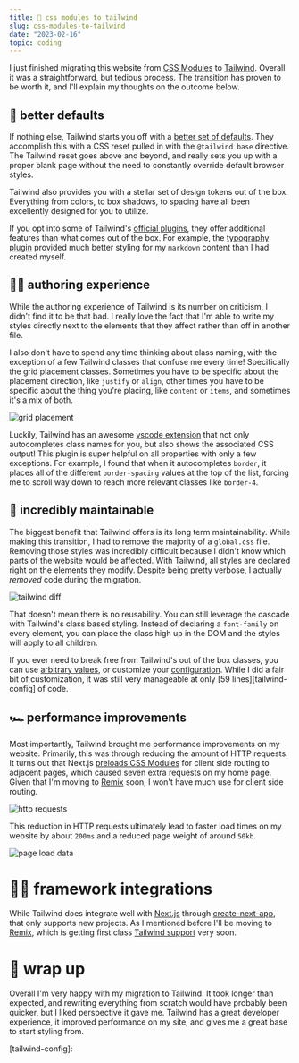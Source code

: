 ```yaml
---
title: 💨 css modules to tailwind
slug: css-modules-to-tailwind
date: "2023-02-16"
topic: coding
---
```


I just finished migrating this website from [CSS Modules][css-modules] to [Tailwind][tailwind]. Overall it was a straightforward, but tedious process. The transition has proven to be worth it, and I'll explain my thoughts on the outcome below.

## 🧬 better defaults

If nothing else, Tailwind starts you off with a [better set of defaults][preflight]. They accomplish this with a CSS reset pulled in with the `@tailwind base` directive. The Tailwind reset goes above and beyond, and really sets you up with a proper blank page without the need to constantly override default browser styles.

Tailwind also provides you with a stellar set of design tokens out of the box. Everything from colors, to box shadows, to spacing have all been excellently designed for you to utilize.

If you opt into some of Tailwind's [official plugins][plugins], they offer additional features than what comes out of the box. For example, the [typography plugin][typography-plugin] provided much better styling for my `markdown` content than I had created myself.

## ✍🏼 authoring experience

While the authoring experience of Tailwind is its number on criticism, I didn't find it to be that bad. I really love the fact that I'm able to write my styles directly next to the elements that they affect rather than off in another file.

I also don't have to spend any time thinking about class naming, with the exception of a few Tailwind classes that confuse me every time! Specifically the grid placement classes. Sometimes you have to be specific about the placement direction, like `justify` or `align`, other times you have to be specific about the thing you're placing, like `content` or `items`, and sometimes it's a mix of both.

![grid placement][grid-placement]

Luckily, Tailwind has an awesome [vscode extension][vscode-extension] that not only autocompletes class names for you, but also shows the associated CSS output! This plugin is super helpful on all properties with only a few exceptions. For example, I found that when it autocompletes `border`, it places all of the different `border-spacing` values at the top of the list, forcing me to scroll way down to reach more relevant classes like `border-4`.

## 💯 incredibly maintainable

The biggest benefit that Tailwind offers is its long term maintainability. While making this transition, I had to remove the majority of a `global.css` file. Removing those styles was incredibly difficult because I didn't know which parts of the website would be affected. With Tailwind, all styles are declared right on the elements they modify. Despite being pretty verbose, I actually _removed_ code during the migration.

![tailwind diff][tailwind-diff]

That doesn't mean there is no reusability. You can still leverage the cascade with Tailwind's class based styling. Instead of declaring a `font-family` on every element, you can place the class high up in the DOM and the styles will apply to all children.

If you ever need to break free from Tailwind's out of the box classes, you can use [arbitrary values][arbitrary-values], or customize your [configuration][configuration]. While I did a fair bit of customization, it was still very manageable at only [59 lines][tailwind-config] of code.

## 🏎️ performance improvements

Most importantly, Tailwind brought me performance improvements on my website. Primarily, this was through reducing the amount of HTTP requests. It turns out that Next.js [preloads CSS Modules][github-issue] for client side routing to adjacent pages, which caused seven extra requests on my home page. Given that I'm moving to [Remix][remix] soon, I won't have much use for client side routing.

![http requests][http-requests]

This reduction in HTTP requests ultimately lead to faster load times on my website by about `200ms` and a reduced page weight of around `50kb`.

![page load data][page-load-data]

# 🙌🏼 framework integrations

While Tailwind does integrate well with [Next.js][next] through [create-next-app][with-tailwind], that only supports new projects. As I mentioned before I'll be moving to [Remix][remix], which is getting first class [Tailwind support][remix-tailwind] very soon.

# 🧶 wrap up

Overall I'm very happy with my migration to Tailwind. It took longer than expected, and rewriting everything from scratch would have probably been quicker, but I liked perspective it gave me. Tailwind has a great developer experience, it improved performance on my site, and gives me a great base to start styling from.

[http-requests]: https://res.cloudinary.com/bradgarropy/image/upload/f_auto,q_auto/bradgarropy.com/posts/http-requests.png
[page-load-data]: https://res.cloudinary.com/bradgarropy/image/upload/f_auto,q_auto/bradgarropy.com/posts/page-load-data.png
[tailwind-diff]: https://res.cloudinary.com/bradgarropy/image/upload/f_auto,q_auto/bradgarropy.com/posts/tailwind-diff.png
[grid-placement]: https://res.cloudinary.com/bradgarropy/image/upload/f_auto,q_auto/bradgarropy.com/posts/grid-placement.png
[github-issue]: https://github.com/vercel/next.js/issues/19009
[prettier-plugin]: https://github.com/tailwindlabs/prettier-plugin-tailwindcss
[vscode-extension]: https://marketplace.visualstudio.com/items?itemName=bradlc.vscode-tailwindcss
[pull-request]: https://github.com/bradgarropy/bradgarropy.com/pull/343
[css-modules]: https://nextjs.org/docs/basic-features/built-in-css-support#adding-component-level-css
[tailwind]: https://tailwindcss.com
[preflight]: https://tailwindcss.com/docs/preflight
[plugins]: https://tailwindcss.com/docs/plugins#official-plugins
[typography-plugin]: https://tailwindcss.com/docs/typography-plugin
[create-next-app]: https://nextjs.org/docs/api-reference/create-next-app
[with-tailwind]: https://github.com/vercel/next.js/tree/canary/examples/with-tailwindcss
[remix-tailwind]: https://remix.run/docs/en/v1/guides/styling#tailwind-css
[arbitrary-values]: https://tailwindcss.com/docs/adding-custom-styles#using-arbitrary-values
[configuration]: https://tailwindcss.com/docs/configuration
[remix]: https://remix.run
[next]: https://nextjs.org

[tailwind-config]:
